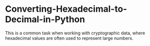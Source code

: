 # Converting-Hexadecimal-to-Decimal-in-Python
 This is a common task when working with cryptographic data, where hexadecimal values are often used to represent large numbers. 
